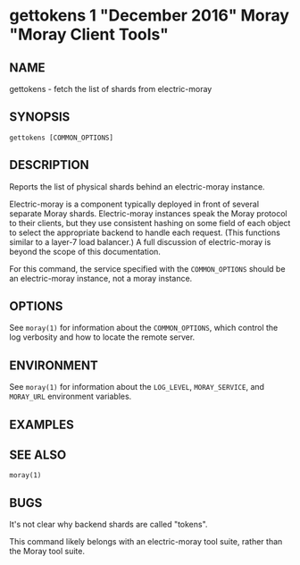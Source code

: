 # gettokens 1 "December 2016" Moray "Moray Client Tools"

## NAME

gettokens - fetch the list of shards from electric-moray

## SYNOPSIS

`gettokens [COMMON_OPTIONS]`

## DESCRIPTION

Reports the list of physical shards behind an electric-moray instance.

Electric-moray is a component typically deployed in front of several separate
Moray shards.  Electric-moray instances speak the Moray protocol to their
clients, but they use consistent hashing on some field of each object to select
the appropriate backend to handle each request.  (This functions similar to a
layer-7 load balancer.)  A full discussion of electric-moray is beyond the scope
of this documentation.

For this command, the service specified with the `COMMON_OPTIONS` should be an
electric-moray instance, not a moray instance.

## OPTIONS

See `moray(1)` for information about the `COMMON_OPTIONS`, which control
the log verbosity and how to locate the remote server.

## ENVIRONMENT

See `moray(1)` for information about the `LOG_LEVEL`, `MORAY_SERVICE`, and
`MORAY_URL` environment variables.

## EXAMPLES

<!-- XXX -->

## SEE ALSO

`moray(1)`

## BUGS

It's not clear why backend shards are called "tokens".

This command likely belongs with an electric-moray tool suite, rather than the
Moray tool suite.
